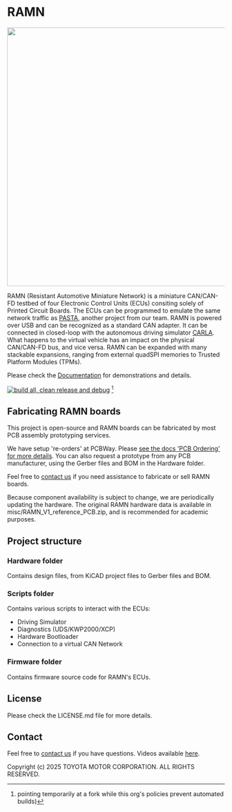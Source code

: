 # RAMN

<img src="https://ramn.readthedocs.io/en/latest/_images/ramn_simple_setup.jpg" width="600">

RAMN (Resistant Automotive Miniature Network) is a miniature CAN/CAN-FD testbed of four Electronic Control Units (ECUs) consiting solely of Printed Circuit Boards. The ECUs can be programmed to emulate the same network traffic as [PASTA](https://github.com/pasta-auto/PASTA1.0), another project from our team. RAMN is powered over USB and can be recognized as a standard CAN adapter. It can be connected in closed-loop with the autonomous driving simulator [CARLA](https://github.com/carla-simulator/carla). What happens to the virtual vehicle has an impact on the physical CAN/CAN-FD bus, and vice versa. RAMN can be expanded with many stackable expansions, ranging from external quadSPI memories to Trusted Platform Modules (TPMs).

Please check the [Documentation](https://ramn.readthedocs.io/) for demonstrations and details.

[![build all, clean release and debug](https://github.com/BenGardiner/RAMN/actions/workflows/build_all.yml/badge.svg)](https://github.com/BenGardiner/RAMN/actions/workflows/build_all.yml) [^1]

[^1]: pointing temporarily at a fork while this org's policies prevent automated builds)

## Fabricating RAMN boards

This project is open-source and RAMN boards can be fabricated by most PCB assembly prototyping services.

We have setup 're-orders' at PCBWay. 
Please [see the docs 'PCB Ordering' for more details](https://ramn.readthedocs.io/page/hardware/Fabrication/ordering.html).
You can also request a prototype from any PCB manufacturer, using the Gerber files and BOM in the Hardware folder. 

Feel free to [contact us](mailto:camille.gay@toyota.global) if you need assistance to fabricate or sell RAMN boards.

Because component availability is subject to change, we are periodically updating the hardware.
The original RAMN hardware data is available in misc/RAMN_V1_reference_PCB.zip, and is recommended for academic purposes.

## Project structure
### Hardware folder
Contains design files, from KiCAD project files to Gerber files and BOM.

### Scripts folder

Contains various scripts to interact with the ECUs:
- Driving Simulator
- Diagnostics (UDS/KWP2000/XCP)
- Hardware Bootloader
- Connection to a virtual CAN Network

### Firmware folder
Contains firmware source code for RAMN's ECUs.

## License
Please check the LICENSE.md file for more details.

## Contact
Feel free to [contact us](mailto:camille.gay@toyota.global) if you have questions.
Videos available [here](https://twitter.com/ramn_auto).

Copyright (c) 2025 TOYOTA MOTOR CORPORATION. ALL RIGHTS RESERVED.
